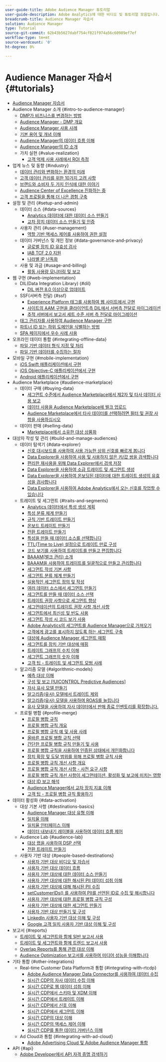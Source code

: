 ```yaml
---
user-guide-title: Adobe Audience Manager 튜토리얼
user-guide-description: Adobe Analytics에 대한 비디오 및 튜토리얼 모음입니다.
breadcrumb-title: Audience Manager 자습서
solution: Audience Manager
type: Tutorial
source-git-commit: 62b43b5627dabf754cf821f974a56c60989ef7ef
workflow-type: tm+mt
source-wordcount: '0'
ht-degree: 0%

---
```



# Audience Manager 자습서 {#tutorials}

+ [Audience Manager 자습서](overview.md)
+ Audience Manager 소개 {#intro-to-audience-manager}
   + [DMP가 비즈니스를 변경하는 방법](intro-to-audience-manager/how-a-dmp-can-change-your-business.md)
   + [Audience Manager - DMP 개요](intro-to-audience-manager/audience-manager-overview-of-a-dmp.md)
   + [Audience Manager 사용 사례](intro-to-audience-manager/audience-manager-use-cases.md)
   + [기본 용어 및 개념 이해](intro-to-audience-manager/understanding-basic-terms-and-concepts-in-audience-manager.md)
   + [Audience Manager의 데이터 흐름 이해](intro-to-audience-manager/understanding-the-data-flow-in-audience-manager.md)
   + [Audience Manager의 ID 소개](intro-to-audience-manager/introduction-to-identity-in-audience-manager.md)
   + 가치 실현 {#value-realization}
      + [고객 억제 사용 사례에서 ROI 측정](intro-to-audience-manager/value-realization/measuring-roi-in-a-customer-suppression-use-case.md)
+ 업계 뉴스 및 동향 {#industry}
   + [데이터 관리와 변화하는 환경의 미래](https://experienceleague.adobe.com/docs/platform-learn/tutorials/industry/the-future-of-data-management-and-the-changing-environment.html)
   + [고객 데이터 관리를 위한 10가지 고려 사항](https://experienceleague.adobe.com/docs/platform-learn/tutorials/privacy/ten-considerations-for-responsible-customer-data-management.html)
   + [브랜드와 소비자 두 가지 인식에 대한 이야기](https://experienceleague.adobe.com/docs/platform-learn/tutorials/industry/brands-vs-consumers.html)
   + [Audience Center of Excellence 진화하는 중](https://experienceleague.adobe.com/docs/platform-learn/tutorials/industry/evolving-your-audience-center-of-excellence.html)
   + [고객 프로필을 통해 더 나은 경험 구축](https://experienceleague.adobe.com/docs/platform-learn/tutorials/industry/building-better-experiences-with-customer-profiles.html)
+ 설정 및 관리 {#setup-and-admin}
   + 데이터 소스 {#data-sources}
      + [Analytics 데이터에 대한 데이터 소스 만들기](setup-and-admin/data-sources/create-a-data-source-for-analytics-data.md)
      + [교차 장치 데이터 소스 만들기 및 인증](setup-and-admin/data-sources/creating-a-cross-device-data-source-and-authenticating.md)
   + 사용자 관리 {#user-management}
      + [역할 기반 액세스 제어를 사용하여 권한 설정](setup-and-admin/user-management/setting-permissions-with-role-based-access-control.md)
   + 데이터 거버넌스 및 개인 정보 {#data-governance-and-privacy}
      + [글로벌 장치 ID 유효성 검사](setup-and-admin/data-governance-and-privacy/global-device-id-validation.md)
      + [IAB TCF 2.0 지원](setup-and-admin/data-governance-and-privacy/iab-tcf-support.md)
      + [나라별 IP 난독화](setup-and-admin/data-governance-and-privacy/ip-obfuscation-by-country.md)
   + 사용 및 과금 {#usage-and-billing}
      + [활동 사용량 모니터링 및 보고](setup-and-admin/usage-and-billing/monitoring-and-reporting-on-activity-usage.md)
+ 웹 구현 {#web-implementation}
   + DIL(Data Integration Library) {#dil}
      + [DIL 버전 8.0 이상으로 업데이트](web-implementation/dil/updating-to-dil-version-8-0-or-greater.md)
   + SSF(서버측 전달) {#ssf}
      + [Experience Platform 태그를 사용하여 웹 사이트에서 구현](https://experienceleague.adobe.com/docs/launch-learn/implementing-in-websites-with-launch/index.html?lang=en)
      + [사이트의 AAM 구현을 클라이언트측 DIL에서 서버측 전달로 마이그레이션](web-implementation/ssf/migrating-your-site-implementation-from-client-side-dil-to-server-side-forwarding.md)
      + [추적 서버에서 보고서 세트 수준 서버 측 전달로 마이그레이션](web-implementation/ssf/migrating-from-tracking-server-to-report-suite-level-server-side-forwarding.md)
   + [태그 관리자를 사용하여 Audience Manager 구현](web-implementation/using-tag-managers-to-implement-audience-manager.md)
   + [파트너 ID 또는 하위 도메인을 식별하는 방법](web-implementation/how-to-identify-your-partner-id-or-subdomain.md)
   + [SPA 페이지에서 우수 사례 사용](web-implementation/using-best-practices-on-spa-pages-when-sending-data-to-aam.md)
+ 오프라인 데이터 통합 {#integrating-offline-data}
   + [파일 기반 데이터 형식 지정 및 처리](integrating-offline-data/formatting-and-ingesting-file-based-data.md)
   + [파일 기반 데이터를 수집하는 절차](integrating-offline-data/steps-for-ingesting-file-based-data.md)
+ 모바일 구현 {#mobile-implementation}
   + [iOS Swift 애플리케이션에서 구현](https://experienceleague.adobe.com/docs/launch-learn/implementing-in-mobile-ios-swift-apps-with-launch/index.html?lang=en)
   + [iOS Objective-C 애플리케이션에서 구현](https://experienceleague.adobe.com/docs/launch-learn/implementing-in-mobile-ios-objective-c-apps-with-launch/index.html?lang=en)
   + [Android 애플리케이션에서 구현](https://experienceleague.adobe.com/docs/launch-learn/implementing-in-mobile-android-apps-with-launch/index.html?lang=en)
+ Audience Marketplace {#audience-marketplace}
   + 데이터 구매 {#buying-data}
      + [세그먼트 수준에서 Audience Marketplace에서 제2자 및 타사 데이터 사용 보고](audience-marketplace/buying-data/reporting-2nd-and-3rd-party-data-usage-in-the-audience-marketplace-at-the-segment-level.md)
      + [데이터 사용을 Audience Marketplace에 벌크 업로드](audience-marketplace/buying-data/bulk-uploading-data-usage-into-the-audience-marketplace.md)
      + [Audience Marketplace에서 타사 데이터를 선택하려면 필터 및 권장 사항을 사용하십시오](audience-marketplace/buying-data/using-filters-and-recommendations-to-choose-3rd-party-data-in-audience-marketplace.md)
   + 데이터 판매 {#selling-data}
      + [Marketplace에서 소유한 대상 상품화](audience-marketplace/selling-data/commercialize-owned-audiences-on-marketplace.md)
+ 대상자 작성 및 관리 {#build-and-manage-audiences}
   + 데이터 탐색기 {#data-explorer}
      + [신호 대시보드를 사용하여 사용 가능한 상위 신호를 빠르게 봅니다](build-and-manage-audiences/data-explorer/using-the-signals-dashboard-to-quickly-view-top-available-signals.md)
      + [Data Explorer을 사용하여 사용 및 사용하지 않은 키/값 쌍을 검색합니다](build-and-manage-audiences/data-explorer/using-data-explorer-to-search-for-used-and-unused-key-value-pairs.md)
      + [편리한 재사용을 위해 Data Explorer에서 검색 저장](build-and-manage-audiences/data-explorer/saving-searches-in-data-explorer-for-convenience-in-re-use.md)
      + [Data Explorer을 사용하여 소급 트레이트 및 세그먼트 생성](build-and-manage-audiences/data-explorer/using-data-explorer-to-create-retroactive-traits-and-segments.md)
      + [Data Explorer을 사용하여 온보딩된 데이터에 대한 트레이트 생성의 유효성을 검사합니다](build-and-manage-audiences/data-explorer/using-data-explorer-to-validate-trait-creation-for-your-onboarded-data.md)
      + [Data Explorer을 사용하여 Adobe Analytics에서 오는 신호를 작업할 수 있습니다](build-and-manage-audiences/data-explorer/using-data-explorer-to-work-with-signals-coming-from-adobe-analytics.md)
   + 트레이트 및 세그먼트 {#traits-and-segments}
      + [Analytics 데이터에서 특성 생성 계획](build-and-manage-audiences/traits-and-segments/planning-trait-creation-from-analytics-data.md)
      + [특성 분류 체계 만들기](build-and-manage-audiences/traits-and-segments/creating-a-trait-taxonomy.md)
      + [규칙 기반 트레이트 만들기](build-and-manage-audiences/traits-and-segments/creating-rule-based-traits.md)
      + [온보드 트레이트 만들기](build-and-manage-audiences/traits-and-segments/creating-onboarded-traits.md)
      + [전환 트레이트 만들기](build-and-manage-audiences/traits-and-segments/creating-conversion-traits.md)
      + [특성을 만들 때 데이터 소스를 선택합니다](build-and-manage-audiences/traits-and-segments/choosing-a-data-source-when-creating-traits.md)
      + [TTL(Time to Live) 설정으로 트레이트 만료 구성](build-and-manage-audiences/traits-and-segments/configuring-trait-expiration-with-the-time-to-live-ttl-setting.md)
      + [코드 보기를 사용하여 트레이트를 만들고 편집합니다](build-and-manage-audiences/traits-and-segments/using-code-view-to-create-and-edit-traits.md)
      + [BAAAM(벌크 관리) 소개](build-and-manage-audiences/traits-and-segments/introduction-to-bulk-management-baaam.md)
      + [BAAAM을 사용하여 트레이트를 일괄적으로 만들고 관리합니다](build-and-manage-audiences/traits-and-segments/creating-and-managing-traits-in-bulk-with-baaam.md)
      + [세그먼트 작성 기본 사항](build-and-manage-audiences/traits-and-segments/the-basics-of-creating-segments.md)
      + [세그먼트 분류 체계 만들기](build-and-manage-audiences/traits-and-segments/creating-a-segment-taxonomy.md)
      + [실용적인 세그먼트 정의 및 작성](build-and-manage-audiences/traits-and-segments/practical-segment-definition-and-creation.md)
      + [여러 데이터 소스에서 세그먼트 만들기](build-and-manage-audiences/traits-and-segments/creating-segments-from-multiple-data-sources.md)
      + [세그먼트를 만들 때 데이터 소스 선택](build-and-manage-audiences/traits-and-segments/choosing-a-data-source-when-creating-a-segment.md)
      + [트레이트 권장 사항으로 세그먼트 향상](build-and-manage-audiences/traits-and-segments/enhancing-your-segments-with-trait-recommendations.md)
      + [세그먼테이션의 트레이트 권장 사항 개선 사항](build-and-manage-audiences/traits-and-segments/trait-recommendation-enhancements-in-the-segment-builder.md)
      + [세그먼트에서 최신성 및 빈도 사용](build-and-manage-audiences/traits-and-segments/using-recency-and-frequency-in-segments.md)
      + [세그먼트 작성 시 코드 보기 사용](build-and-manage-audiences/traits-and-segments/using-code-view-when-building-segments.md)
      + [Adobe Analytics의 세그먼트를 Audience Manager으로 가져오기](build-and-manage-audiences/traits-and-segments/import-aa-segments-into-aam.md)
      + [고객에게 광고를 표시하지 않도록 하는 세그먼트 구축](build-and-manage-audiences/traits-and-segments/building-a-segment-to-suppress-ads-to-customers.md)
      + [대상에 Audience Manager 세그먼트 매핑](build-and-manage-audiences/traits-and-segments/mapping-audience-manager-segments-to-destinations.md)
      + [세그먼트를 장치 기반 대상에 매핑](build-and-manage-audiences/traits-and-segments/mapping-segments-to-a-device-based-destination.md)
      + [트레이트 그래프의 수치 이해](build-and-manage-audiences/traits-and-segments/understanding-numbers-in-the-trait-graph.md)
      + [세그먼트 그래프의 숫자 이해](build-and-manage-audiences/traits-and-segments/understanding-numbers-in-the-segment-graph.md)
      + [고객 팁 - 트레이트 및 세그먼트 모범 사례](build-and-manage-audiences/traits-and-segments/customer-tips-traits-and-segments-best-practices.md)
   + 알고리즘 모델 {#algorithmic-models}
      + [예측 대상 이해](build-and-manage-audiences/algorithmic-models/understanding-predictive-audiences.md)
      + [구성 및 보고 [!UICONTROL Predictive Audiences]](build-and-manage-audiences/algorithmic-models/configure-and-report-on-predictive-audiences.md)
      + [자사 유사 모델 만들기](build-and-manage-audiences/algorithmic-models/creating-a-first-party-look-alike-model.md)
      + [알고리즘(유사) 모델에서 트레이트 제외](build-and-manage-audiences/algorithmic-models/excluding-traits-in-algorithmic-look-alike-models.md)
      + [알고리즘(유사) 모델을 사용하여 ROAS를 늘립니다](build-and-manage-audiences/algorithmic-models/increase-roas-by-using-algorithmic-look-alike-models.md)
      + [유사 모델을 사용하여 자사 데이터에서 판매 종료 인벤토리를 확장합니다.](build-and-manage-audiences/algorithmic-models/using-look-alike-models-to-extend-sold-out-inventory-from-your-1st-party-data.md)
   + 프로필 병합 {#profile-merge}
      + [프로필 병합 규칙](build-and-manage-audiences/profile-merge/profile-merge.md)
      + [프로필 병합 규칙 개요](build-and-manage-audiences/profile-merge/overview-of-profile-merge-rules.md)
      + [프로필 병합 규칙 예 및 사용 사례](build-and-manage-audiences/profile-merge/profile-merge-rule-examples-and-use-cases.md)
      + [올바른 프로필 병합 규칙 선택](build-and-manage-audiences/profile-merge/choosing-the-right-profile-merge-rule.md)
      + [간단한 프로필 병합 규칙 만들기 및 사용](build-and-manage-audiences/profile-merge/creating-and-using-simple-profile-merge-rules.md)
      + [프로필 병합 규칙을 사용하여 인증된 상태에서 개인화합니다](build-and-manage-audiences/profile-merge/using-profile-merge-rules-to-personalize-in-an-authenticated-state.md)
      + [장치 확장 및 도달 범위를 위해 프로필 병합 규칙 사용](build-and-manage-audiences/profile-merge/using-profile-merge-rules-for-device-extension-and-increased-reach.md)
      + [프로필 병합 규칙 개선 사항 개요](build-and-manage-audiences/profile-merge/overview-of-profile-merge-rule-enhancements.md)
      + [프로필 병합 규칙 개선 사항 - 사전 요구 사항](build-and-manage-audiences/profile-merge/profile-merge-rule-enhancements-pre-requisites.md)
      + [프로필 병합 규칙 개선 사항이 세그먼테이션, 활성화 및 보고에 미치는 영향](build-and-manage-audiences/profile-merge/how-profile-merge-rule-enhancements-impact-segmentation-activation-and-reporting.md)
      + [대상 ID 보고 해석](build-and-manage-audiences/profile-merge/interpret-audience-identity-reporting.md)
      + [Audience Manager에서 교차 장치 지표 이해](build-and-manage-audiences/profile-merge/understanding-cross-device-metrics-in-audience-manager.md)
      + [고객 팁 - 프로필 병합 규칙 활용하기](build-and-manage-audiences/profile-merge/customer-tips-getting-the-most-out-of-profile-merge-rules.md)
+ 데이터 활성화 {#data-activation}
   + 대상 기본 사항 {#destinations-basics}
      + [Audience Manager 대상 유형 이해](data-activation/destinations-basics/understanding-audience-manager-destination-types.md)
      + [일치율 이해](data-activation/destinations-basics/understanding-match-rates.md)
      + [일치율 인터페이스 이해](data-activation/destinations-basics/understanding-the-match-rate-interface-in-audience-manager.md)
      + [데이터 내보내기 레이블을 사용하여 데이터 흐름 제어](data-activation/destinations-basics/using-data-export-labels-to-control-data-flow.md)
   + Audience Lab {#audience-lab}
      + [대상 랩을 사용하여 DSP 선택](data-activation/audience-lab/using-audience-lab-to-choose-a-dsp.md)
      + [전환 트레이트 만들기](https://experienceleague.adobe.com/docs/audience-manager-learn/tutorials/build-and-manage-audiences/traits-and-segments/creating-conversion-traits.html)
   + 사용자 기반 대상 {#people-based-destinations}
      + [사용자 기반 대상 비디오 및 자습서](data-activation/people-based-destinations/pbd.md)
      + [사용자 기반 대상 데이터 흐름](data-activation/people-based-destinations/people-based-destinations-data-flow.md)
      + [사용자 기반 대상에 대한 데이터 소스 만들기](data-activation/people-based-destinations/creating-a-data-source-for-people-based-destinations.md)
      + [사용자 기반 대상에 대한 해시된 PII 데이터 섭취 이해](data-activation/people-based-destinations/understanding-hashed-pii-data-ingestion-for-people-based-destinations.md)
      + [사용자 기반 대상에 대해 해시된 PII 수집](data-activation/people-based-destinations/ingesting-hashed-pii-for-people-based-destinations.md)
      + [setCustomerIDs() 를 사용하여 PII를 선언된 ID로 수집 및 해시합니다](data-activation/people-based-destinations/using-setcustomerids-to-ingest-and-hash-pii-as-a-declared-id.md)
      + [사용자 기반 대상에 대한 프로필 병합 규칙 구성](data-activation/people-based-destinations/configuring-profile-merge-rules-for-people-based-destinations.md)
      + [사용자 기반 대상에 대한 세그먼트 만들기](data-activation/people-based-destinations/creating-segments-for-people-based-destinations.md)
      + [사용자 기반 대상 만들기 및 구성](data-activation/people-based-destinations/create-and-configure-people-based-destinations.md)
      + [LinkedIn 사용자 기반 대상 이해 및 구성](data-activation/people-based-destinations/understanding-and-configuring-the-linkedin-pbd.md)
      + [Google 고객 일치 사용자 기반 대상 이해 및 구성](data-activation/people-based-destinations/understanding-and-configuring-the-google-customer-match-pbd.md)
+ 보고서 {#reports}
   + [트레이트 및 세그먼트와 함께 일반 보고서 사용](reports/using-general-reports-with-traits-and-segments.md)
   + [트레이트 및 세그먼트와 함께 트렌드 보고서 사용](reports/using-trended-reports-with-traits-and-segments.md)
   + [Overlap Reports를 통해 관련 대상 이해](reports/understand-related-audiences-with-overlap-reports.md)
   + [Audience Optimization 보고서를 사용하여 미디어 성능을 이해합니다](reports/using-audience-optimization-reports-to-understand-media-performance.md)
+ 기타 통합 {#other-integrations}
   + Real-time Customer Data Platform과 통합 {#integrating-with-rtcdp}
      + [Adobe Audience Manager Data Connector를 사용하여 데이터 수집](https://experienceleague.adobe.com/docs/platform-learn/tutorials/sources/ingest-data-from-aam.html?lang=en#sources)
      + [실시간 CDP의 자사 데이터 수집 이해](other-integrations/integrating-with-rtcdp/rtcdp-1pd-ingestion-for-aam-users.md)
      + [실시간 CDP로 웹 데이터 섭취 이해](other-integrations/integrating-with-rtcdp/rtcdp-web-ingestion-for-aam-users.md)
      + [실시간 CDP에서 스키마 및 XDM 이해](other-integrations/integrating-with-rtcdp/rtcdp-schemas-xdm-for-aam-users.md)
      + [실시간 CDP에서 트레이트 이해](other-integrations/integrating-with-rtcdp/rtcdp-traits-for-aam-users.md)
      + [실시간 CDP에서 신호 이해](other-integrations/integrating-with-rtcdp/rtcdp-signals-for-aam-users.md)
      + [실시간 CDP에서 세그먼트 이해](other-integrations/integrating-with-rtcdp/rtcdp-segments-for-aam-users.md)
      + [실시간 CDP의 대상 이해](other-integrations/integrating-with-rtcdp/rtcdp-destinations-for-aam-users.md)
      + [실시간 CDP의 액세스 제어 이해](other-integrations/integrating-with-rtcdp/rtcdp-access-control-for-aam-users.md)
      + [실시간 CDP를 통한 데이터 거버넌스 이해](other-integrations/integrating-with-rtcdp/rtcdp-data-gov-for-aam-users.md)
   + Ad Cloud과 통합 {#integrating-with-ad-cloud}
      + [Adobe Advertising Cloud 및 Adobe Audience Manager 통합](other-integrations/integrating-with-ad-cloud/advertising-cloud-and-audience-manager-integration.md)
+ API {#api}
   + [Adobe Developer에서 API 자격 증명 검색하기](api/retrieve-api-credentials-in-adobe-io.md)
